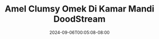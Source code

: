 --- 
title: "Amel Clumsy Omek Di Kamar Mandi  DoodStream"
description: "nonton   Amel Clumsy Omek Di Kamar Mandi  DoodStream full   new"
date: 2024-09-06T00:05:08-08:00
file_code: "972eufiger7e"
draft: false
cover: "ucoe663gyb70gy8w.jpg"
tags: ["Amel", "Clumsy", "Omek", "Kamar", "Mandi", "DoodStream", "bokep-indo", "bokep-viral", "bokep-ig"]
length: 4241
fld_id: "1482658"
foldername: "Amel clumsy"
categories: ["Amel clumsy"]
views: 0
---